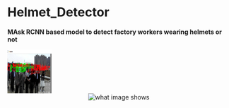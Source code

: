 # Helmet_Detector
<b>MAsk RCNN based model to detect factory workers wearing helmets or not</b>

<img src="https://github.com/dhruvtalwar18/Helmet_Detector/blob/main/Results/result_2.png" width ="100" height= "100" align="center">

<center><img src="https://www.computerhope.com/cdn/media/logo-200-gray.png" alt="what image shows" height="150" width="200"></center>

